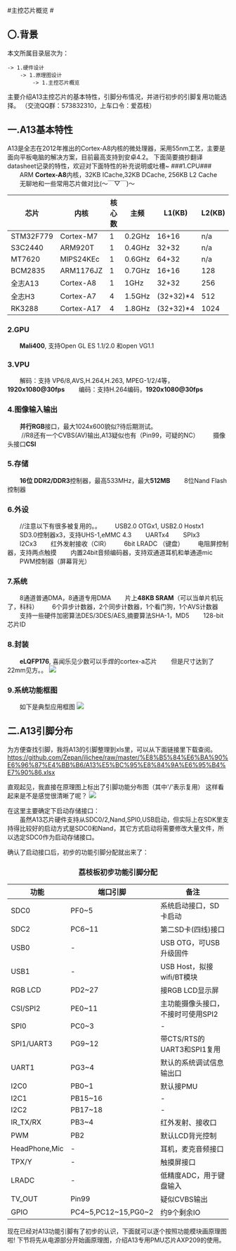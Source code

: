 #主控芯片概览 #
## 〇.背景 ##
本文所属目录层次为：  

```
-> 1.硬件设计 
	-> 1.原理图设计 
		-> 1.主控芯片概览
```
主要介绍A13主控芯片的基本特性，引脚分布情况，并进行初步的引脚复用功能选择。
（交流QQ群：573832310，上车口令：爱荔枝）

## 一.A13基本特性 ##
A13是全志在2012年推出的Cortex-A8内核的微处理器，采用55nm工艺，主要是面向平板电脑的解决方案，目前最高支持到安卓4.2。
下面简要摘抄翻译datasheet记录的特性，欢迎对下面特性的补充说明或吐槽~
###1.CPU###
　　ARM **Cortex-A8**内核，32KB ICache,32KB DCache, 256KB L2 Cache 
　　无聊地和一些常用芯片做对比(～￣▽￣)～

| 芯片    | 内核      |核心数| 主频 |L1(KB)|L2(KB)| 
| -----  |-----------|-----|------|------|------|
|STM32F779| Cortex-M7| 1   | 0.2GHz|16+16|n/a|
| S3C2440 | ARM920T | 1   | 0.4GHz|32+32|n/a|
| MT7620 | MIPS24KEc | 1   | 0.6GHz|64+32|n/a|
| BCM2835 | ARM1176JZ| 1   | 0.7GHz|16+16|128|
| 全志A13 | Cortex-A8 | 1   | 1GHz|32+32|256|
| 全志H3 | Cortex-A7 | 4   | 1.5GHz|(32+32)*4|512|
| RK3288| Cortex-A17 | 4   | 1.8GHz|(32+32)*4|1024|
 
### 2.GPU ###
　　**Mali400**, 支持Open GL ES 1.1/2.0 和open VG1.1

### 3.VPU ###
　　解码：支持 VP6/8,AVS,H.264,H.263, MPEG-1/2/4等，**1920x1080@30fps**
　　编码：支持H.264编码，**1920x1080@30fps**

### 4.图像输入输出 ###
　　**并行RGB**接口，最大1024x600貌似?待后期测试。  
　　  //R8还有一个CVBS(AV)输出,A13疑似也有（Pin99，可疑的NC）
　　摄像头接口**CSI**

### 5.存储 ###
　　**16位 DDR2/DDR3**控制器，最高533MHz，最大**512MB**
　　8位Nand Flash控制器

### 6.外设 ###
　　//注意以下有很多被复用的。。
　　USB2.0 OTGx1, USB2.0 Hostx1
　　SD3.0控制器x3，支持UHS-1,eMMC 4.3
　　UARTx4
　　SPIx3
　　I2Cx3
　　红外发射接收（CIR）
　　6bit LRADC （键盘）
　　电阻屏控制器，支持两点触摸
　　内置24bit音频编码器，支持双通道耳机和单通道mic
　　PWM控制器（屏幕背光）

### 7.系统 ###
　　8通道普通DMA，8通道专用DMA
　　片上**48KB SRAM**（可以当单片机玩了，科科）
　　6个异步计数器，2个同步计数器，1个看门狗，1个AVS计数器 
　　支持一些硬件加密算法DES/3DES/AES,摘要算法SHA-1，MD5
　　128-bit芯片ID

### 8.封装 ###
　　**eLQFP176**, 喜闻乐见少数可以手焊的cortex-a芯片
　　但是尺寸达到了22mm见方。。
![](http://7xvwj0.com1.z0.glb.clouddn.com/16-7-2/10940713.jpg)


### 9.系统功能框图 ###
　　如下是典型应用框图
![](http://7xvwj0.com1.z0.glb.clouddn.com/16-7-2/74561632.jpg)

## 二.A13引脚分布 ##
为方便查找引脚，我将A13的引脚整理到xls里，可以从下面链接里下载查阅。
https://github.com/Zepan/ilichee/raw/master/%E8%B5%84%E6%BA%90%E6%96%87%E4%BB%B6/A13%E5%BC%95%E8%84%9A%E6%95%B4%E7%90%86.xlsx

直观起见，我直接在原理图上标出了引脚功能分布图（其中'/'表示复用）
这样看起来是不是感觉很清晰了呢？
![](http://7xvwj0.com1.z0.glb.clouddn.com/16-7-2/53555980.jpg)

在这里主要确定下启动存储接口：  
　　虽然A13芯片硬件支持从SDC0/2,Nand,SPI0,USB启动，但实际上在SDK里支持得比较好的启动方式是SDC0和Nand，其它方式启动将需要修改大量文件，所以选定SDC0作为启动存储接口。

确认了启动接口后，初步的功能引脚分配就出来了：
### <center>荔枝板初步功能引脚分配</center> ###

| 功能    | 端口引脚 |备注| 
| -----  |-----------|--|
|SDC0| PF0~5|系统启动接口，SD卡启动|
|SDC2|PC6~11|第二SD卡(四线)接口|
|USB0|- |USB OTG，可USB升级固件|
|USB1|- |USB Host，拟接wifi/BT模块|
|RGB LCD|PD2~27|接RGB LCD显示屏|
|CSI/SPI2| PE0~11|主功能摄像头接口，不接时可使用SPI2|
|SPI0|PC0~3|-|
|SPI1/UART3| PG9~12|带CTS/RTS的UART3和SPI1复用|
|UART1| PG3~4|默认的系统调试信息输出口|
|I2C0| PB0~1|默认接PMU|
|I2C1| PB15~16|-|
|I2C2| PB17~18|-|
|IR_TX/RX| PB3~4|红外发射、接收口|
|PWM| PB2|默认LCD背光控制|
|HeadPhone,Mic| -|耳机，麦克音频接口|
|TPX/Y|-|触摸屏接口|
|LRADC|-|低精度ADC，用于键盘输入|
|TV_OUT| Pin99|疑似CVBS输出|
|GPIO| PC4~5,PC12~15,PG0~2|约9个剩余IO|

现在已经对A13功能引脚有了初步的认识，下面就可以逐个按照功能模块画原理图啦!
下节将先从电源部分开始画原理图，介绍A13专用PMU芯片AXP209的使用。

